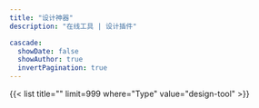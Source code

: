 ```yaml
---
title: "设计神器"
description: "在线工具 | 设计插件"

cascade:
  showDate: false
  showAuthor: true
  invertPagination: true
---
```



{{< list title="" limit=999 where="Type" value="design-tool"  >}}

